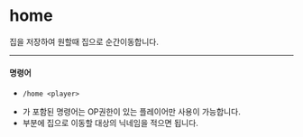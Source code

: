 # home

집을 저장하여 원할때 집으로 순간이동합니다.
___
#### 명령어
+ `/home <player>`
* <player> 가 포함된 명령어는 OP권한이 있는 플레이어만 사용이 가능합니다.
* <player> 부분에 집으로 이동할 대상의 닉네임을 적으면 됩니다.
